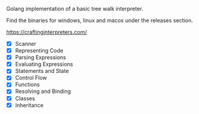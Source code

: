 Golang implementation of a basic tree walk interpreter.

Find the binaries for windows, linux and macos under the releases section.

https://craftinginterpreters.com/

- [x] Scanner
- [x] Representing Code
- [x] Parsing Expressions
- [x] Evaluating Expressions
- [x] Statements and State
- [x] Control Flow
- [x] Functions
- [x] Resolving and Binding
- [x] Classes
- [x] Inheritance